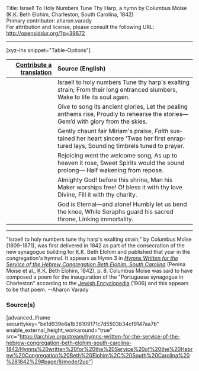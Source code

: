<html>
<head></head>
<body>
Title: Israel! To Holy Numbers Tune Thy Harp, a hymn by Columbus Moïse (Ḳ.Ḳ. Beth Elohim, Charleston, South Carolina, 1842)<br />
Primary contributor: aharon.varady<br />
For attribution and license, please consult the following URL: <a href="http://opensiddur.org/?p=39672">http://opensiddur.org/?p=39672</a>
<p />
<hr />

[xyz-ihs snippet="Table-Options"]<table style="margin-left: auto; margin-right: auto;" class="draggable">
<thead><tr><th id="x" style="text-align: right;"><a href="/translate/" target="_blank" rel="noopener">Contribute a translation</a></th><th style="text-align: left;">Source (English)</th></tr></thead>
<tbody>
<tr><td style="vertical-align:top;">
<div class="liturgy" lang="he" style="text-align: right;">

</div></td>

<td style="vertical-align:top;">
<div class="english" lang="en" style="text-align: left;">
Israel! to holy numbers 
Tune thy harp's exalting strain;
From their long entranced slumbers,
Wake to life its soul again.
</div></td></tr>


<tr><td style="vertical-align:top;">
<div class="liturgy" lang="he" style="text-align: right;">

</div></td>

<td style="vertical-align:top;">
<div class="english" lang="en" style="text-align: left;">
Give to song its ancient glories, 
Let the pealing anthems rise,
Proudly to rehearse the stories—
Gem’d with glory from the skies.
</div></td></tr>


<tr><td style="vertical-align:top;">
<div class="liturgy" lang="he" style="text-align: right;">

</div></td>

<td style="vertical-align:top;">
<div class="english" lang="en" style="text-align: left;">
Gently chaunt fair Miriam's praise,
<em>Faith</em> sustained her heart sincere 
'Twas her first enraptured lays,
Sounding timbrels tuned to prayer.
</div></td></tr>


<tr><td style="vertical-align:top;">
<div class="liturgy" lang="he" style="text-align: right;">

</div></td>

<td style="vertical-align:top;">
<div class="english" lang="en" style="text-align: left;">
Rejoicing went the welcome song,
As up to heaven it rose,
Sweet Spirits would the sound prolong— 
Half wakening from repose.
</div></td></tr>


<tr><td style="vertical-align:top;">
<div class="liturgy" lang="he" style="text-align: right;">

</div></td>

<td style="vertical-align:top;">
<div class="english" lang="en" style="text-align: left;">
Almighty God! before this shrine,
Man his Maker worships free!
O! bless it with thy love Divine,
Fill it with thy charity.
</div></td></tr>


<tr><td style="vertical-align:top;">
<div class="liturgy" lang="he" style="text-align: right;">

</div></td>

<td style="vertical-align:top;">
<div class="english" lang="en" style="text-align: left;">
God is Eternal—and alone! 
Humbly let us bend the knee,
While Seraphs guard his sacred throne, 
Linking immortality.
</div></td></tr>
</tbody></table>

<hr />

"Israel! to holy numbers tune thy harp's exalting strain," by Columbus Moïse (1809-1871), was first delivered in 1842 as part of the consecration of the new synagogue building for Ḳ.Ḳ. Beth Elohim and published that year in the congregation's hymnal. It appears as Hymn 3 in <em><a href="/?p=39305">Hymns Written for the Service of the Hebrew Congregation Beth Elohim, South Carolina</a></em> (Penina Moïse et al., Ḳ.Ḳ. Beth Elohim, 1842), p. 8. Columbus Moïse was said to have composed a poem for the inauguration of the "Portuguese synagogue in Charleston" according to the <a href="https://www.jewishencyclopedia.com/articles/10923-moise">Jewish Encyclopedia</a> (1906) and this appears to be that poem. --Aharon Varady

<h3>Source(s)</h3>

[advanced_iframe securitykey="be1d939e6a1b36109171c7d5503b34cf9147aa7b" enable_external_height_workaround="true" src="https://archive.org/stream/hymns-written-for-the-service-of-the-hebrew-congregation-beth-elohim-south-carolina-1842/Hymns%20written%20for%20the%20Service%20of%20the%20Hebrew%20Congregation%20Beth%20Elohim%2C%20South%20Carolina%20%281842%29#page/8/mode/2up"]

&nbsp;
</body>
</html>